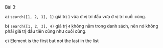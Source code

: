 Bài 3:

a) `search([1, 2, 1], 1)` giá trị `1` vừa ở vị trí đầu vừa ở vị trí cuối cùng.

b) `search([1, 2, 3], 4)` giá trị `4` không nằm trong danh sách, nên nó không phải giá trị đầu tiên cũng như cuối cùng.

c) Element is the first but not the last in the list